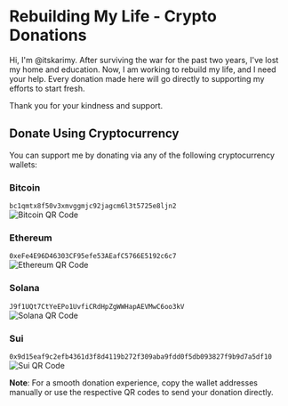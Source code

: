 # Rebuilding My Life - Crypto Donations

Hi, I'm @itskarimy. After surviving the war for the past two years, I've lost my home and education. Now, I am working to rebuild my life, and I need your help. Every donation made here will go directly to supporting my efforts to start fresh.

Thank you for your kindness and support.

## Donate Using Cryptocurrency

You can support me by donating via any of the following cryptocurrency wallets:

### Bitcoin
`bc1qmtx8f50v3xmvggmjc92jagcm6l3t5725e8ljn2`  
![Bitcoin QR Code](https://api.qrserver.com/v1/create-qr-code/?size=150x150&data=bc1qmtx8f50v3xmvggmjc92jagcm6l3t5725e8ljn2)

### Ethereum
`0xeFe4E96D46303CF95efe53AEafC5766E5192c6c7`  
![Ethereum QR Code](https://api.qrserver.com/v1/create-qr-code/?size=150x150&data=0xeFe4E96D46303CF95efe53AEafC5766E5192c6c7)

### Solana
`J9f1UQt7CtYeEPo1UvfiCRdHpZgWWHapAEVMwC6oo3kV`  
![Solana QR Code](https://api.qrserver.com/v1/create-qr-code/?size=150x150&data=J9f1UQt7CtYeEPo1UvfiCRdHpZgWWHapAEVMwC6oo3kV)

### Sui
`0x9d15eaf9c2efb4361d3f8d4119b272f309aba9fdd0f5db093827f9b9d7a5df10`  
![Sui QR Code](https://api.qrserver.com/v1/create-qr-code/?size=150x150&data=0x9d15eaf9c2efb4361d3f8d4119b272f309aba9fdd0f5db093827f9b9d7a5df10)


**Note**: For a smooth donation experience, copy the wallet addresses manually or use the respective QR codes to send your donation directly.

